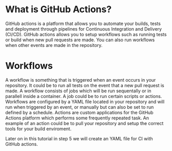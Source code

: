 # What is GitHub Actions?
GitHub actions is a platform that allows you to automate your builds, tests and deployment through pipelines for Continuous Integration and Delivery (CI/CD). GitHub actions allows you to setup workflows such as running tests or build when new pull requests are made. You can also run workflows when other events are made in the repository.

# Workflows
A workflow is something that is triggered when an event occurs in your repository. It could be to run all tests on the event that a new pull request is made. A workflow consists of jobs which will be run sequentally or in parallell inside a container. A job could be to run certain scripts or actions. Workflows are configured by a YAML file located in your repository and will run when triggered by an event, or manually but can also be set to run defined by a schedule. Actions are custom applications for the GitHub Actions platform which performs some frequently repeated task. An example of an action could be to pull your repository and setup the correct tools for your build enviroment.

Later on in this tutorial in step 5 we will create an YAML file for CI with GitHub actions.

